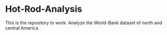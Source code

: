 # Hot-Rod-Analysis
This is the repository to work. Analyze the World-Bank dataset of north and central America.
